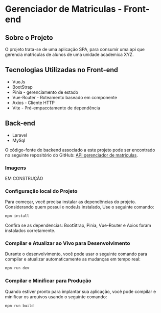 # Gerenciador de Matriculas - Front-end

## Sobre o Projeto
O projeto trata-se de uma aplicação SPA, para consumir uma api que gerencia matriculas de alunos de uma unidade academica XYZ.

## Tecnologias Utilizadas no Front-end
- VueJs
- BootStrap
- Pinia - gerenciamento de estado
- Vue-Router - Roteamento baseado em componente
- Axios -  Cliente HTTP 
- Vite -  Pré-empacotamento de dependência

## Back-end
- Laravel
- MySql

O código-fonte do backend associado a este projeto pode ser encontrado no seguinte repositório do GitHub: [API gerenciador de matriculas](https://github.com/MichelNsouza/api.GerenciadorMatriculas).

### Imagens
EM CONSTRUÇÃO

### Configuração local do Projeto 
Para começar, você precisa instalar as dependências do projeto. 
Considerando quem possui o nodeJs instalado, Use o seguinte comando:

```sh
npm install
```
Confira se as dependencias: BootStrap, Pinia, Vue-Router e Axios foram instalados corretamente.
### Compilar e Atualizar ao Vivo para Desenvolvimento

Durante o desenvolvimento, você pode usar o seguinte comando para compilar e atualizar automaticamente as mudanças em tempo real:
```sh
npm run dev
```
### Compilar e Minificar para Produção
Quando estiver pronto para implantar sua aplicação, você pode compilar e minificar os arquivos usando o seguinte comando:
```sh
npm run build
```
